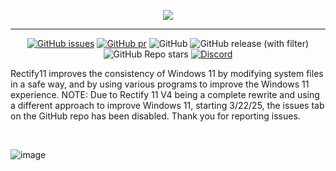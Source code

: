 <p align="center">
    <img src="https://raw.githubusercontent.com/Rectify11/Installer/master/logo.png">
</p>

---

<div align="center">

[![GitHub issues](https://img.shields.io/github/issues/Rectify11/Installer?style=flat-square)](https://github.com/Rectify11/Installer/issues)
[![GitHub pr](https://img.shields.io/github/issues-pr/Rectify11/Installer?style=flat-square)](https://github.com/Rectify11/Installer/pulls)
![GitHub](https://img.shields.io/github/license/Rectify11/Installer?style=flat-square)
![GitHub release (with filter)](https://img.shields.io/github/v/release/Rectify11/Installer?style=flat-square)
![GitHub Repo stars](https://img.shields.io/github/stars/Rectify11/Installer?style=flat-square)
[![Discord](https://img.shields.io/discord/1077324213142175744?style=flat-square)](https://discord.gg/gsgu9GCtsk)

</div>

Rectify11 improves the consistency of Windows 11 by modifying system files in a safe way, and by using various programs to improve the Windows 11 experience.
NOTE: Due to Rectify 11 V4 being a complete rewrite and using a different approach to improve Windows 11, starting 3/22/25, the issues tab on the GitHub repo has been disabled. Thank you for reporting issues.

<br/>

![image](https://github.com/Rectify11/Installer/assets/70931017/6e3dd8ee-7dee-45c0-aee8-dd5e595680bf)
